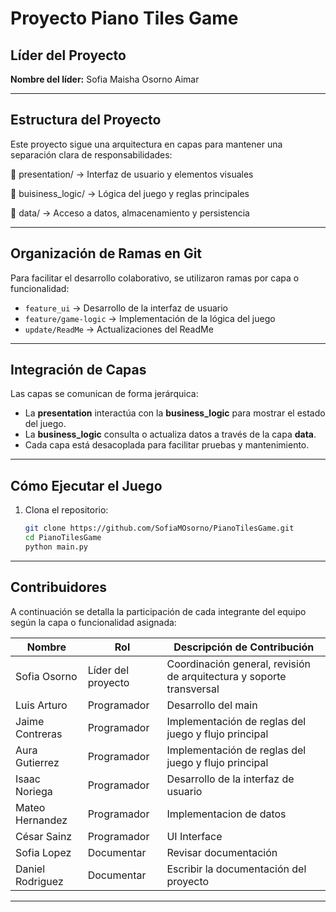# Proyecto Piano Tiles Game

## Líder del Proyecto
**Nombre del líder:** Sofia Maisha Osorno Aimar

---

## Estructura del Proyecto

Este proyecto sigue una arquitectura en capas para mantener una separación clara de responsabilidades:

📁 presentation/ → Interfaz de usuario y elementos visuales

📁 buisiness_logic/ → Lógica del juego y reglas principales 

📁 data/ → Acceso a datos, almacenamiento y persistencia


---

## Organización de Ramas en Git

Para facilitar el desarrollo colaborativo, se utilizaron ramas por capa o funcionalidad:

- `feature_ui` → Desarrollo de la interfaz de usuario  
- `feature/game-logic` → Implementación de la lógica del juego  
- `update/ReadMe` → Actualizaciones del ReadMe

---

## Integración de Capas

Las capas se comunican de forma jerárquica:

- La **presentation** interactúa con la **business_logic** para mostrar el estado del juego.
- La **business_logic** consulta o actualiza datos a través de la capa **data**.
- Cada capa está desacoplada para facilitar pruebas y mantenimiento.

---

## Cómo Ejecutar el Juego

1. Clona el repositorio:  
   ```bash
   git clone https://github.com/SofiaMOsorno/PianoTilesGame.git
   cd PianoTilesGame
   python main.py


---

## Contribuidores

A continuación se detalla la participación de cada integrante del equipo según la capa o funcionalidad asignada:

| Nombre                | Rol       | Descripción de Contribución                                         |
|-----------------------|---------------------------|----------------------------------------------------------------------|
| Sofia Osorno    | Líder del proyecto         | Coordinación general, revisión de arquitectura y soporte transversal |
| Luis Arturo            | Programador      | Desarrollo del main          |
| Jaime Contreras          | Programador          | Implementación de reglas del juego y flujo principal                 |
| Aura Gutierrez       | Programador              | Implementación de reglas del juego y flujo principal             |
| Isaac Noriega       | Programador              | Desarrollo de la interfaz de usuario             |
| Mateo Hernandez       | Programador              | Implementacion de datos             |
| César Sainz | Programador     | UI Interface                  |
| Sofia Lopez | Documentar     | Revisar documentación                  |
| Daniel Rodriguez | Documentar     | Escribir la documentación del proyecto                             |


---

